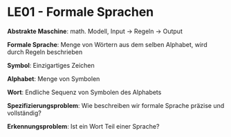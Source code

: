 # LE01 - Formale Sprachen

**Abstrakte Maschine**: math. Modell, Input -> Regeln -> Output

**Formale Sprache**: Menge von Wörtern aus dem selben Alphabet, wird durch Regeln beschrieben

**Symbol**: Einzigartiges Zeichen

**Alphabet**: Menge von Symbolen

**Wort**: Endliche Sequenz von Symbolen des Alphabets

**Spezifizierungsproblem**: Wie beschreiben wir formale Sprache präzise und vollständig?

**Erkennungsproblem**: Ist ein Wort Teil einer Sprache?
